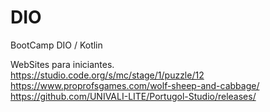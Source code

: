 # DIO
BootCamp DIO / Kotlin

WebSites para iniciantes.<br>
https://studio.code.org/s/mc/stage/1/puzzle/12 <br>
https://www.proprofsgames.com/wolf-sheep-and-cabbage/ <br>
https://github.com/UNIVALI-LITE/Portugol-Studio/releases/ <br>
